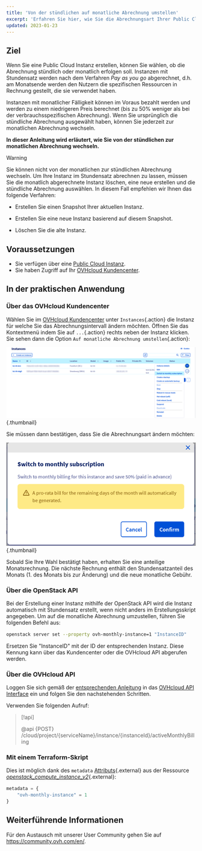 ```yaml
---
title: 'Von der stündlichen auf monatliche Abrechnung umstellen'
excerpt: 'Erfahren Sie hier, wie Sie die Abrechnungsart Ihrer Public Cloud Instanz ändern'
updated: 2023-01-23
---
```



## Ziel

Wenn Sie eine Public Cloud Instanz erstellen, können Sie wählen, ob die Abrechnung stündlich oder monatlich erfolgen soll. Instanzen mit Stundensatz werden nach dem Verfahren *Pay as you go* abgerechnet, d.h. am Monatsende werden den Nutzern die spezifischen Ressourcen in Rechnung gestellt, die sie verwendet haben.

Instanzen mit monatlicher Fälligkeit können im Voraus bezahlt werden und werden zu einem niedrigeren Preis berechnet (bis zu 50% weniger als bei der verbrauchsspezifischen Abrechnung). Wenn Sie ursprünglich die stündliche Abrechnung ausgewählt haben, können Sie jederzeit zur monatlichen Abrechnung wechseln.

**In dieser Anleitung wird erläutert, wie Sie von der stündlichen zur monatlichen Abrechnung wechseln.**

> [!warning]
>
> Sie können nicht von der monatlichen zur stündlichen Abrechnung wechseln. Um Ihre Instanz im Stundensatz abrechnen zu lassen, müssen Sie die monatlich abgerechnete Instanz löschen, eine neue erstellen und die stündliche Abrechnung auswählen. In diesem Fall empfehlen wir Ihnen das folgende Verfahren:
>
>- Erstellen Sie einen Snapshot Ihrer aktuellen Instanz.
>
>- Erstellen Sie eine neue Instanz basierend auf diesem Snapshot.
>
>- Löschen Sie die alte Instanz.
>

## Voraussetzungen

- Sie verfügen über eine [Public Cloud Instanz](https://www.ovhcloud.com/de/public-cloud).
- Sie haben Zugriff auf Ihr [OVHcloud Kundencenter](https://www.ovh.com/auth/?action=gotomanager&from=https://www.ovh.de/&ovhSubsidiary=de).


## In der praktischen Anwendung

### Über das OVHcloud Kundencenter

Wählen Sie im [OVHcloud Kundencenter](https://www.ovh.com/auth/?action=gotomanager&from=https://www.ovh.de/&ovhSubsidiary=de) unter `Instances`{.action} die Instanz für welche Sie das Abrechnungsintervall ändern möchten. Öffnen Sie das Kontextmenü indem Sie auf `...`{.action} rechts neben der Instanz klicken. Sie sehen dann die Option `Auf monatliche Abrechnung umstellen`{.action}:

![Change billing calculation](images/switch_to_monthly_updated.png){.thumbnail}

Sie müssen dann bestätigen, dass Sie die Abrechnungsart ändern möchten:

![Confirm billing calculation change](images/confirm_to_monthly_updated.png){.thumbnail}

Sobald Sie Ihre Wahl bestätigt haben, erhalten Sie eine anteilige Monatsrechnung. Die nächste Rechnung enthält den Stundensatzanteil des Monats (1. des Monats bis zur Änderung) und die neue monatliche Gebühr.

### Über die OpenStack API

Bei der Erstellung einer Instanz mithilfe der OpenStack API wird die Instanz automatisch mit Stundensatz erstellt, wenn nicht anders im Erstellungsskript angegeben. Um auf die monatliche Abrechnung umzustellen, führen Sie folgenden Befehl aus:

```bash
openstack server set --property ovh-monthly-instance=1 "InstanceID"
```

Ersetzen Sie "InstanceID" mit der ID der entsprechenden Instanz. Diese Kennung kann über das Kundencenter oder die OVHcloud API abgerufen werden.

### Über die OVHcloud API

Loggen Sie sich gemäß der [entsprechenden Anleitung](/pages/manage_and_operate/api/first-steps) in das [OVHcloud API Interface](https://eu.api.ovh.com/) ein und folgen Sie den nachstehenden Schritten.

Verwenden Sie folgenden Aufruf:

> [!api]
>
> @api {POST} /cloud/project/{serviceName}/instance/{instanceId}/activeMonthlyBilling
>

### Mit einem Terraform-Skript

Dies ist möglich dank des `metadata` [Attributs](https://registry.terraform.io/providers/terraform-provider-openstack/openstack/latest/docs/resources/compute_instance_v2#metadata){.external} aus der Ressource [*openstack_compute_instance_v2*](https://registry.terraform.io/providers/terraform-provider-openstack/openstack/latest/docs/resources/compute_instance_v2){.external}:

```terraform
metadata = {
    "ovh-monthly-instance" = 1
}
```

## Weiterführende Informationen

Für den Austausch mit unserer User Community gehen Sie auf <https://community.ovh.com/en/>.

